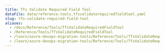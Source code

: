 ```yaml
---
title: Tfs Validate Required Field Tool
dataFile: data/reference.tools.tfsvalidaterequiredfieldtool.yaml
slug: tfs-validate-required-field-tool
aliases:
  - /docs/Reference/Tools/TfsValidateRequiredFieldTool
  - /Reference/Tools/TfsValidateRequiredFieldTool
  - /learn/azure-devops-migration-tools/Reference/Tools/TfsValidateRequiredFieldTool
  - /learn/azure-devops-migration-tools/Reference/Tools/TfsValidateRequiredFieldTool/index.md
---
```

